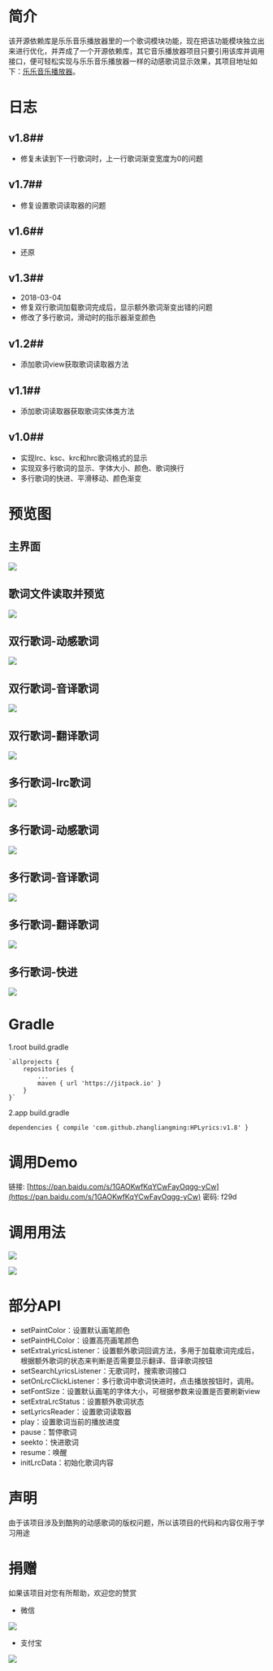 # 简介 #
该开源依赖库是乐乐音乐播放器里的一个歌词模块功能，现在把该功能模块独立出来进行优化，并弄成了一个开源依赖库，其它音乐播放器项目只要引用该库并调用接口，便可轻松实现与乐乐音乐播放器一样的动感歌词显示效果，其项目地址如下：[乐乐音乐播放器](https://github.com/zhangliangming/HappyPlayer5.git)。

# 日志 #

## v1.8##

- 修复未读到下一行歌词时，上一行歌词渐变宽度为0的问题
## v1.7##

- 修复设置歌词读取器的问题
## v1.6##

- 还原
## v1.3##

- 2018-03-04
- 修复双行歌词加载歌词完成后，显示额外歌词渐变出错的问题
- 修改了多行歌词，滑动时的指示器渐变颜色
## v1.2##

- 添加歌词view获取歌词读取器方法
## v1.1##

- 添加歌词读取器获取歌词实体类方法
## v1.0##

- 实现lrc、ksc、krc和hrc歌词格式的显示
- 实现双多行歌词的显示、字体大小、颜色、歌词换行
- 多行歌词的快进、平滑移动、颜色渐变

# 预览图 #

## 主界面 ##

![](https://i.imgur.com/QJnz3sV.png)

## 歌词文件读取并预览 ##

![](https://i.imgur.com/8ZJYEni.png)

## 双行歌词-动感歌词 ##

![](https://i.imgur.com/rDsotfc.png)

## 双行歌词-音译歌词 ##

![](https://i.imgur.com/Q8AOiAB.png)

## 双行歌词-翻译歌词 ##

![](https://i.imgur.com/wlWCzSr.png)

## 多行歌词-lrc歌词 ##

![](https://i.imgur.com/VgFCIyG.png)

## 多行歌词-动感歌词 ##

![](https://i.imgur.com/XkNMk7l.png)

## 多行歌词-音译歌词 ##

![](https://i.imgur.com/7X6AtbZ.png)

## 多行歌词-翻译歌词 ##

![](https://i.imgur.com/g4oZvRw.png)

## 多行歌词-快进 ##

![](https://i.imgur.com/d2g7jc1.png)


# Gradle #
1.root build.gradle

	`allprojects {
		repositories {
			...
			maven { url 'https://jitpack.io' }
		}
	}`
	
2.app build.gradle

`dependencies {
	         compile 'com.github.zhangliangming:HPLyrics:v1.8'
	}`

# 调用Demo #

链接: [https://pan.baidu.com/s/1GAOKwfKqYCwFayOqgg-yCw](https://pan.baidu.com/s/1GAOKwfKqYCwFayOqgg-yCw) 密码: f29d

# 调用用法 #

![](https://i.imgur.com/eNPR7yy.png)

![](https://i.imgur.com/ITkxkjX.png)

# 部分API #
- setPaintColor：设置默认画笔颜色
- setPaintHLColor：设置高亮画笔颜色
- setExtraLyricsListener：设置额外歌词回调方法，多用于加载歌词完成后，根据额外歌词的状态来判断是否需要显示翻译、音译歌词按钮
- setSearchLyricsListener：无歌词时，搜索歌词接口
- setOnLrcClickListener：多行歌词中歌词快进时，点击播放按钮时，调用。
- setFontSize：设置默认画笔的字体大小，可根据参数来设置是否要刷新view
- setExtraLrcStatus：设置额外歌词状态
- setLyricsReader：设置歌词读取器
- play：设置歌词当前的播放进度
- pause：暂停歌词
- seekto：快进歌词
- resume：唤醒
- initLrcData：初始化歌词内容

# 声明 #
由于该项目涉及到酷狗的动感歌词的版权问题，所以该项目的代码和内容仅用于学习用途
# 捐赠 #
如果该项目对您有所帮助，欢迎您的赞赏

- 微信

![](https://i.imgur.com/e3hERHh.png)

- 支付宝

![](https://i.imgur.com/29AcEPA.png)